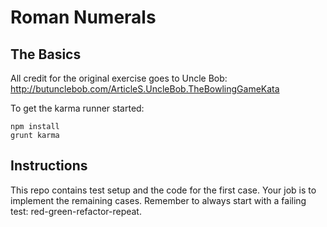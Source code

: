# Roman Numerals

## The Basics

All credit for the original exercise goes to Uncle Bob: http://butunclebob.com/ArticleS.UncleBob.TheBowlingGameKata

To get the karma runner started:

```
npm install
grunt karma
```

## Instructions

This repo contains test setup and the code for the first case. Your job is to implement the remaining cases. Remember to always start with a failing test: red-green-refactor-repeat.

